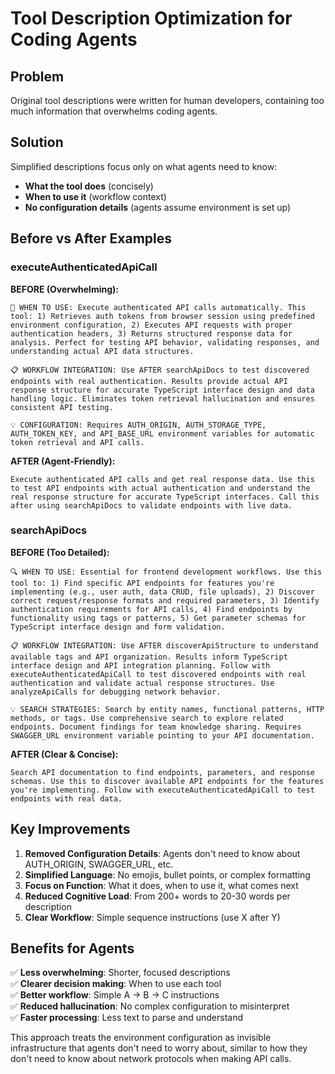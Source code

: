 # Tool Description Optimization for Coding Agents

## Problem
Original tool descriptions were written for human developers, containing too much information that overwhelms coding agents.

## Solution
Simplified descriptions focus only on what agents need to know:
- **What the tool does** (concisely)
- **When to use it** (workflow context)
- **No configuration details** (agents assume environment is set up)

## Before vs After Examples

### executeAuthenticatedApiCall

**BEFORE (Overwhelming):**
```
🚀 WHEN TO USE: Execute authenticated API calls automatically. This tool: 1) Retrieves auth tokens from browser session using predefined environment configuration, 2) Executes API requests with proper authentication headers, 3) Returns structured response data for analysis. Perfect for testing API behavior, validating responses, and understanding actual API data structures. 

📋 WORKFLOW INTEGRATION: Use AFTER searchApiDocs to test discovered endpoints with real authentication. Results provide actual API response structure for accurate TypeScript interface design and data handling logic. Eliminates token retrieval hallucination and ensures consistent API testing. 

💡 CONFIGURATION: Requires AUTH_ORIGIN, AUTH_STORAGE_TYPE, AUTH_TOKEN_KEY, and API_BASE_URL environment variables for automatic token retrieval and API calls.
```

**AFTER (Agent-Friendly):**
```
Execute authenticated API calls and get real response data. Use this to test API endpoints with actual authentication and understand the real response structure for accurate TypeScript interfaces. Call this after using searchApiDocs to validate endpoints with live data.
```

### searchApiDocs

**BEFORE (Too Detailed):**
```
🔍 WHEN TO USE: Essential for frontend development workflows. Use this tool to: 1) Find specific API endpoints for features you're implementing (e.g., user auth, data CRUD, file uploads), 2) Discover correct request/response formats and required parameters, 3) Identify authentication requirements for API calls, 4) Find endpoints by functionality using tags or patterns, 5) Get parameter schemas for TypeScript interface design and form validation. 

📋 WORKFLOW INTEGRATION: Use AFTER discoverApiStructure to understand available tags and API organization. Results inform TypeScript interface design and API integration planning. Follow with executeAuthenticatedApiCall to test discovered endpoints with real authentication and validate actual response structures. Use analyzeApiCalls for debugging network behavior. 

💡 SEARCH STRATEGIES: Search by entity names, functional patterns, HTTP methods, or tags. Use comprehensive search to explore related endpoints. Document findings for team knowledge sharing. Requires SWAGGER_URL environment variable pointing to your API documentation.
```

**AFTER (Clear & Concise):**
```
Search API documentation to find endpoints, parameters, and response schemas. Use this to discover available API endpoints for the features you're implementing. Follow with executeAuthenticatedApiCall to test endpoints with real data.
```

## Key Improvements

1. **Removed Configuration Details**: Agents don't need to know about AUTH_ORIGIN, SWAGGER_URL, etc.
2. **Simplified Language**: No emojis, bullet points, or complex formatting
3. **Focus on Function**: What it does, when to use it, what comes next
4. **Reduced Cognitive Load**: From 200+ words to 20-30 words per description
5. **Clear Workflow**: Simple sequence instructions (use X after Y)

## Benefits for Agents

✅ **Less overwhelming**: Shorter, focused descriptions  
✅ **Clearer decision making**: When to use each tool  
✅ **Better workflow**: Simple A → B → C instructions  
✅ **Reduced hallucination**: No complex configuration to misinterpret  
✅ **Faster processing**: Less text to parse and understand  

This approach treats the environment configuration as invisible infrastructure that agents don't need to worry about, similar to how they don't need to know about network protocols when making API calls.
